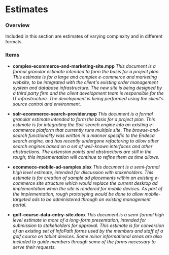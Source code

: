 # Estimates #

### Overview ###

Included in this section are estimates of varying complexity and in different formats.  

### Items ###

* **complex-ecommerce-and-marketing-site.mpp**
  _This document is a formal granular estimate intended to form the basis for a project plan.  This estimate is for a large and complex e-commerce and marketing website, to be integrated with the client's existing order management system and database infrastructure.  The new site is being designed by a third party firm and the client development team is responsible for the IT infrastructure.  The development is being performed using the client's source control and environment._
  
* **solr-ecommerce-search-provider.mpp**
  _This document is a formal granular estimate intended to form the basis for a project plan.  This estimate is for integrating the Solr search engine into an existing e-commerce platform that currently runs multiple site.  The browse-and-search functionality was written in a manner specific to the Endeca search engine, and has recently undergone refactoring to allow other search engines based on a set of well-known interfaces and other abstractions.  The extension points and abstractions are still in the rough; this implementation will continue to refine them as time allows._
  
* **ecommece-mobile-ad-samples.xlsx**
  _This document is a semi-formal high level estimate, intended for discussion with stakeholders.  This estimate is for creation of sample ad placements within an existing e-commerce site structure which would replace the current desktop ad implementation when the site is rendered for mobile devices.  As part of the implementation, rough prototyping would be done to allow mobile-targeted ads to be administered through an existing management portal._
  
* **golf-course-data-entry-site.docx**
  _This document is a semi-formal high level estimate in more of a long-form presentation, intended for submission to stakeholders for approval.  This estimate is for conversion of an existing set of InfoPath forms used by the members and staff of a golf course on tablet devices.  Some minor informational areas are also included to guide members through some of the forms necessary to serve their requests._
